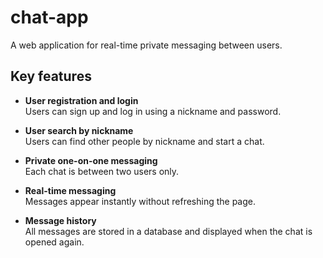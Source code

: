 # chat-app

A web application for real-time private messaging between users.

## Key features

* **User registration and login**  
  Users can sign up and log in using a nickname and password.
  
* **User search by nickname**  
  Users can find other people by nickname and start a chat.
  
* **Private one-on-one messaging**  
  Each chat is between two users only.
  
* **Real-time messaging**  
  Messages appear instantly without refreshing the page.
  
* **Message history**  
  All messages are stored in a database and displayed when the chat is opened again.
  
